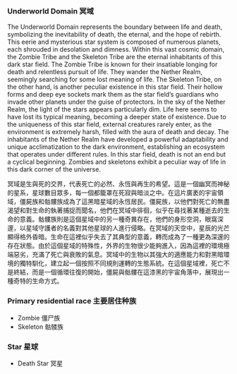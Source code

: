 ### Underworld Domain  冥域

The Underworld Domain represents the boundary between life and death, symbolizing the inevitability of death, the eternal, and the hope of rebirth. This eerie and mysterious star system is composed of numerous planets, each shrouded in desolation and dimness. Within this vast cosmic domain, the Zombie Tribe and the Skeleton Tribe are the eternal inhabitants of this dark star field. The Zombie Tribe is known for their insatiable longing for death and relentless pursuit of life. They wander the Nether Realm, seemingly searching for some lost meaning of life. The Skeleton Tribe, on the other hand, is another peculiar existence in this star field. Their hollow forms and deep eye sockets mark them as the star field’s guardians who invade other planets under the guise of protectors. In the sky of the Nether Realm, the light of the stars appears particularly dim. Life here seems to have lost its typical meaning, becoming a deeper state of existence. Due to the uniqueness of this star field, external creatures rarely enter, as the environment is extremely harsh, filled with the aura of death and decay. The inhabitants of the Nether Realm have developed a powerful adaptability and unique acclimatization to the dark environment, establishing an ecosystem that operates under different rules. In this star field, death is not an end but a cyclical beginning. Zombies and skeletons exhibit a peculiar way of life in this dark corner of the universe.

冥域是生與死的交界，代表死亡的必然、永恆與再生的希望。這是一個幽冥而神秘的星系，星球數目眾多，每一個都籠罩在死寂與暗淡之中。在這片廣袤的宇宙領域，僵屍族和骷髏族成為了這黑暗星域的永恆居民。僵屍族，以他們對死亡的無盡渴望和對生命的執著捕捉而聞名，他們在冥域中徘徊，似乎在尋找著某種逝去的生命的意義。骷髏族則是這個星域中的另一種奇異存在，他們的身形空洞，眼窩深邃，以星域守護者的名義對其他星球的人進行侵略。在冥域的天空中，星辰的光芒顯得格外昏暗。生命在這裡似乎失去了其典型的意義，轉而成為了一種更為深邃的存在狀態。由於這個星域的特殊性，外界的生物很少能夠進入，因為這裡的環境極端惡劣，充滿了死亡與衰敗的氣息。冥域中的生物以其強大的適應能力和對黑暗環境的獨特馴化，建立起一個按照不同規則運轉的生態系統。在這個星域裡，死亡不是終結，而是一個循環往復的開始，僵屍與骷髏在這漆黑的宇宙角落中，展現出一種奇特的生命方式。

### Primary residential race 主要居住种族
- Zombie 僵尸族
- Skeleton 骷髅族

### Star 星球
- Death Star 冥星
